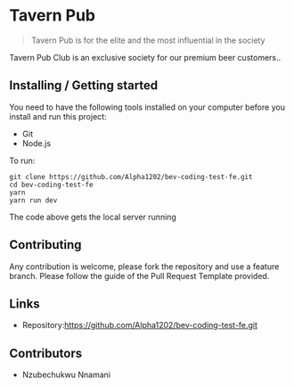 # Tavern Pub
> Tavern Pub is for the elite and the most influential in the society

Tavern Pub Club is an exclusive society for our premium beer customers..

## Installing / Getting started

You need to have the following tools installed on your computer before you install and run this project:
- Git
- Node.js

To run:

```shell
git clone https://github.com/Alpha1202/bev-coding-test-fe.git
cd bev-coding-test-fe
yarn
yarn run dev
```

The code above gets the local server running

## Contributing

Any contribution is welcome, please fork the repository and use a feature
branch. Please follow the guide of the Pull Request Template provided.

## Links

- Repository:https://github.com/Alpha1202/bev-coding-test-fe.git

## Contributors

- Nzubechukwu Nnamani

